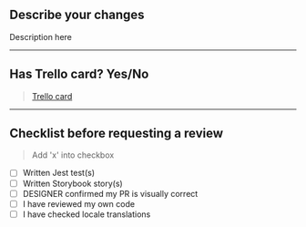 ## Describe your changes

Description here

---

## Has Trello card? Yes/No

> [Trello card](https://trello.com/b/QKTKKGty/react-ui)

---

## Checklist before requesting a review

> Add 'x' into checkbox

-   [ ] Written Jest test(s)
-   [ ] Written Storybook story(s)
-   [ ] DESIGNER confirmed my PR is visually correct
-   [ ] I have reviewed my own code
-   [ ] I have checked locale translations
